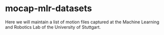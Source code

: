 # mocap-mlr-datasets
Here we will maintain a list of motion files captured at the Machine Learning and Robotics Lab of the University of Stuttgart.
